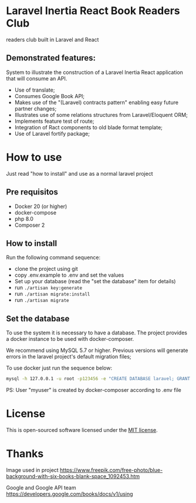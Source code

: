# Laravel Inertia React Book Readers Club
readers club built in Laravel and React

## Demonstrated features:
System to illustrate the construction of a Laravel Inertia React application that will consume an API.
- Use of translate;
- Consumes Google Book API;
- Makes use of the "(Laravel) contracts pattern" enabling easy future partner changes;
- Illustrates use of some relations structures from Laravel/Eloquent ORM;
- Implements feature test of route;
- Integration of Ract components to old blade format template;
- Use of Laravel fortify package;

# How to use

Just read "how to install" and use as a normal laravel project

## Pre requisitos
* Docker 20 (or higher)
* docker-compose
* php 8.0
* Composer 2

## How to install

Run the following command sequence:
* clone the project using git
* copy .env.example to .env and set the values
* Set up your database (read the "set the database" item for details)
* run ```./artisan key:generate```
* run ```./artisan migrate:install```
* run ```./artisan migrate```

## Set the database

To use the system it is necessary to have a database. The project provides a docker instance to be used with docker-composer.

We recommend using MySQL 5.7 or higher. Previous versions will generate errors in the laravel project's default migration files;

To use docker just run the sequence below:

```bash
mysql -h 127.0.0.1 -u root -p123456 -e "CREATE DATABASE laravel; GRANT ALL PRIVILEGES ON laravel.* TO 'myuser'@'%';"
```

PS: User "myuser" is created by docker-composer according to .env file

# License

This is open-sourced software licensed under the [MIT license](https://opensource.org/licenses/MIT).

# Thanks

Image used in project
https://www.freepik.com/free-photo/blue-background-with-six-books-blank-space_1092453.htm


Google and Google API team
https://developers.google.com/books/docs/v1/using